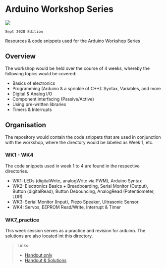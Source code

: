 # Arduino Workshop Series 

<a href="LICENSE" ><img src="https://img.shields.io/github/license/sutd-robotics/ard-ws?style=for-the-badge"/></a>

`Sept 2020 Edition`

Resources &amp; code snippets used for the Arduino Workshop Series

## Overview

The workshop would be held over the course of 4 weeks, whereby the following topics would be covered: 

- Basics of electronics
- Programming (Arduino & a sprinkle of C++): Syntax, Variables, and more
- Digital & Analog I/O
- Component interfacing (Passive/Active)
- Using pre-written libraries
- Timers & Interrupts

## Organisation
The repository would contain the code snippets that are used in conjunction with the workshop, where the directory would be labeled as Week 1, etc.

### WK1 - WK4
The code snippets used in week 1 to 4 are found in the respective directories.
- WK1: LEDs (digitalWrite, analogWrite via PWM), Arduino Syntax
- WK2: Electronics Basics + Breadboarding, Serial Monitor (Output), Button (digitalRead), Button Debouncing, AnalogRead (Potentiometer, LDR)
- WK3: Serial Monitor (Input), Piezo Speaker, Ultrasonic Sensor
- WK4: Servos, EEPROM Read/Write, Interrupt & Timer

### WK7_practice
This week session serves as a practice and revision for arduino. The solutions are also located int this directory.

> Links:
> - [Handout only](WK7_practice/ard_prac.md)
> - [Handout & Solutions](https://cyaninfinite.com/ard-practice/)


